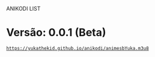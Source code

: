 ANIKODI LIST
# Versão: 0.0.1 (Beta)

<code>https://yukathekid.github.io/anikodi/animesbYuka.m3u8</code>
